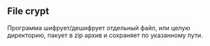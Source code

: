 File crypt
---

Программа шифрует/дешифрует отдельный файл, или целую директорию,
пакует в zip архив и сохраняет по указанному пути.

